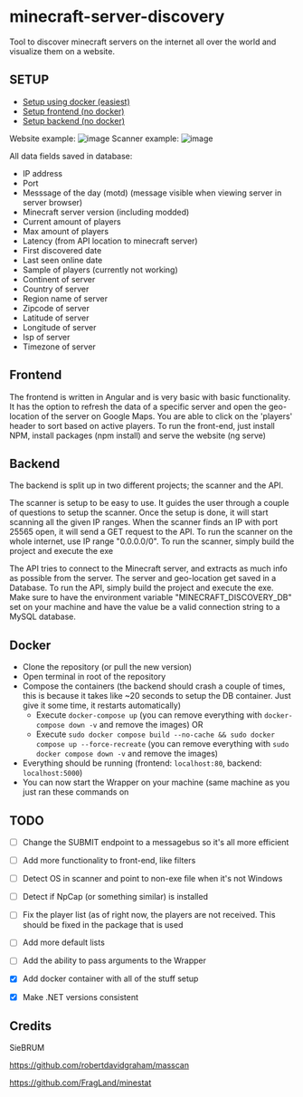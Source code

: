 # minecraft-server-discovery
Tool to discover minecraft servers on the internet all over the world and visualize them on a website.

## SETUP
- [Setup using docker (easiest)](#docker)
- [Setup frontend (no docker)](#frontend)
- [Setup backend (no docker)](#backend)

Website example: 
![image](https://user-images.githubusercontent.com/14212955/172442508-b72047e5-18b6-4932-9b73-94073c8d0cb7.png)
Scanner example:
![image](https://user-images.githubusercontent.com/14212955/172442759-df75ffd9-8986-448c-8cfb-1ac2398d7997.png)

All data fields saved in database:
- IP address
- Port
- Messsage of the day (motd) (message visible when viewing server in server browser)
- Minecraft server version (including modded)
- Current amount of players
- Max amount of players
- Latency (from API location to minecraft server)
- First discovered date
- Last seen online date
- Sample of players (currently not working)
- Continent of server
- Country of server
- Region name of server
- Zipcode of server
- Latitude of server
- Longitude of server
- Isp of server
- Timezone of server

## Frontend
The frontend is written in Angular and is very basic with basic functionality. It has the option to refresh the data of a specific server and open the geo-location of the server on Google Maps. You are able to click on the 'players' header to sort based on active players.
To run the front-end, just install NPM, install packages (npm install) and serve the website (ng serve)

## Backend
The backend is split up in two different projects; the scanner and the API.

The scanner is setup to be easy to use. It guides the user through a couple of questions to setup the scanner. Once the setup is done, it will start scanning all the given IP ranges.
When the scanner finds an IP with port 25565 open, it will send a GET request to the API. To run the scanner on the whole internet, use IP range "0.0.0.0/0".
To run the scanner, simply build the project and execute the exe

The API tries to connect to the Minecraft server, and extracts as much info as possible from the server. The server and geo-location get saved in a Database.
To run the API, simply build the project and execute the exe. Make sure to have the environment variable "MINECRAFT_DISCOVERY_DB" set on your machine and have the value be a valid connection string to a MySQL database.

## Docker
- Clone the repository (or pull the new version)
- Open terminal in root of the repository
- Compose the containers (the backend should crash a couple of times, this is because it takes like ~20 seconds to setup the DB container. Just give it some time, it restarts automatically)
  - Execute `docker-compose up`  (you can remove everything with `docker-compose down -v` and remove the images) OR 
  - Execute `sudo docker compose build --no-cache && sudo docker compose up --force-recreate` (you can remove everything with `sudo docker compose down -v` and remove the images)
- Everything should be running (frontend: `localhost:80`, backend: `localhost:5000`)
- You can now start the Wrapper on your machine (same machine as you just ran these commands on

## TODO
- [ ] Change the SUBMIT endpoint to a messagebus so it's all more efficient
- [ ] Add more functionality to front-end, like filters
- [ ] Detect OS in scanner and point to non-exe file when it's not Windows
- [ ] Detect if NpCap (or something similar) is installed
- [ ] Fix the player list (as of right now, the players are not received. This should be fixed in the package that is used
- [ ] Add more default lists
- [ ] Add the ability to pass arguments to the Wrapper
- [X] Add docker container with all of the stuff setup
- [X] Make .NET versions consistent


## Credits
SieBRUM

https://github.com/robertdavidgraham/masscan

https://github.com/FragLand/minestat
